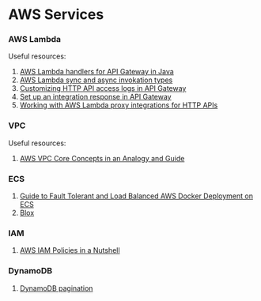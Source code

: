 # AWS Services
### AWS Lambda
Useful resources:
1. [AWS Lambda handlers for API Gateway in Java](https://georgemao.medium.com/demystifying-java-aws-lambda-handlers-for-api-gateway-c1e77b7e6a8d)
2. [AWS Lambda sync and async invokation types](https://docs.aws.amazon.com/lambda/latest/dg/API_Invoke.html)
3. [Customizing HTTP API access logs in API Gateway](https://docs.aws.amazon.com/apigateway/latest/developerguide/http-api-logging-variables.html)
4. [Set up an integration response in API Gateway](https://docs.aws.amazon.com/apigateway/latest/developerguide/api-gateway-integration-settings-integration-response.html)
5. [Working with AWS Lambda proxy integrations for HTTP APIs](https://docs.aws.amazon.com/apigateway/latest/developerguide/http-api-develop-integrations-lambda.html)

### VPC
Useful resources:
1. [AWS VPC Core Concepts in an Analogy and Guide](https://start.jcolemorrison.com/aws-vpc-core-concepts-analogy-guide/)

### ECS
1. [Guide to Fault Tolerant and Load Balanced AWS Docker Deployment on ECS](https://start.jcolemorrison.com/guide-to-fault-tolerant-and-load-balanced-aws-docker-deployment-on-ecs/)
2. [Blox](https://blox.github.io/)

### IAM
1. [AWS IAM Policies in a Nutshell](https://start.jcolemorrison.com/aws-iam-policies-in-a-nutshell/)

### DynamoDB
1. [DynamoDB pagination](https://dynobase.dev/dynamodb-pagination/)
